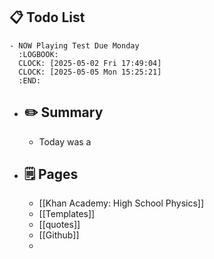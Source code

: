 ## 📋 Todo List
	- NOW Playing Test Due Monday
	  :LOGBOOK:
	  CLOCK: [2025-05-02 Fri 17:49:04]
	  CLOCK: [2025-05-05 Mon 15:25:21]
	  :END:
- ##  ✏️ Summary
	- Today was a
- ## 🗒️ Pages
	- [[Khan Academy: High School Physics]]
	- [[Templates]]
	- [[quotes]]
	- [[Github]]
	-